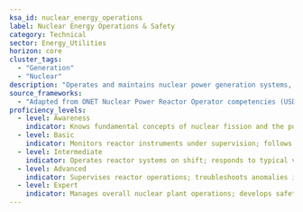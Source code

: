 ```yaml
---
ksa_id: nuclear_energy_operations
label: Nuclear Energy Operations & Safety
category: Technical
sector: Energy_Utilities
horizon: core
cluster_tags:
  - "Generation"
  - "Nuclear"
description: "Operates and maintains nuclear power generation systems, including reactor controls, cooling systems, and safety protocols (reactor shutdown, radiation protection, waste handling) to ensure safe, continuous power production."
source_frameworks:
  - "Adapted from ONET Nuclear Power Reactor Operator competencies (USDOL/ETA, public domain)"
proficiency_levels:
  - level: Awareness
    indicator: Knows fundamental concepts of nuclear fission and the purpose of reactor control rods and cooling systems.
  - level: Basic
    indicator: Monitors reactor instruments under supervision; follows standard operating procedures and can perform basic tasks like adjusting control rod positions or coolant flow with guidance.
  - level: Intermediate
    indicator: Operates reactor systems on shift; responds to typical variations in power demand; executes normal startup and shutdown procedures; practices radiation safety rules and emergency drills.
  - level: Advanced
    indicator: Supervises reactor operations; troubleshoots anomalies in reactor behavior; leads response to non-critical alarms; ensures rigorous compliance with NRC regulations and safety standards at the plant.
  - level: Expert
    indicator: Manages overall nuclear plant operations; develops safety protocols and emergency response plans; interfaces with regulatory bodies (NRC/IAEA) and leads training on nuclear safety culture across the organization.
---
```


